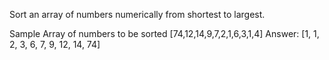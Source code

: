 Sort an array of numbers numerically from shortest to largest.

Sample Array of numbers to be sorted
[74,12,14,9,7,2,1,6,3,1,4]
Answer:
[1, 1, 2, 3, 6, 7, 9, 12, 14, 74]
